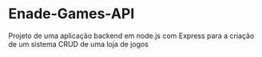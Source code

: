 # Enade-Games-API
Projeto de uma aplicação backend em node.js com Express para a criação de um sistema CRUD de uma loja de jogos
